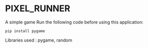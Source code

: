 # PIXEL_RUNNER
A simple game
Run the following code before using this application:

```pip install pygame```

Libraries used : pygame, random


